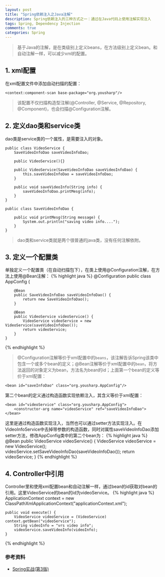 ```yaml
---
layout: post
title: "Spring依赖注入之Java注解"
description: Spring依赖注入的三种方式之一：通过在Java代码上使用注解实现注入
tags: Spring, Dependency Injection
comments: true
categories: Spring
---
```


> 基于Java的注解，是在类级别上定义beans，在方法级别上定义bean。和自动注解一样，可以减少xml的配置。

## 1. xml配置

在xml配置文件中添加自动扫描的配置：

	<context:component-scan base-package="org.yousharp"/>

>该配置不仅扫描构造型注解(@Controller, @Service, @Repository, @Component)，也会扫描@Configuration注解。

## 2. 定义dao类和service类

dao类是service类的一个属性，是需要注入的对象。

	public class VideoService {
		SaveVideoInfoDao saveVideoInfoDao;

		public VideoService(){}

		public VideoService(SaveVideoInfoDao saveVideoInfoDao) {
			this.saveVideoInfoDao = saveVideoInfoDao;
		}

		public void saveVideoInfo(String info) {
			saveVideoInfoDao.printMesg(info);
		}
	}

	public class SaveVideoInfoDao {

		public void printMesg(String message) {
			System.out.println("saving video info....");
		}
	}

> dao类和service类就是两个很普通的java类，没有任何注解依附。

<!-- more -->

## 3. 定义一个配置类

单独定义一个配置类（在自动扫描包下），在类上使用@Configuration注解，在方法上使用@Bean注解：
{% highlight java %}
	@Configuration
	public class AppConfig {

		@Bean
		public SaveVideoInfoDao saveVideoInfoDao() {
			return new SaveVideoInfoDao();
		}

		@Bean
		public VideoService videoService() {
			VideoService videoService = new VideoService(saveVideoInfoDao());
			return videoService;
		}
	}
{% endhighlight %}

> @Configuration注解等价于xml配置中的`beans`，该注解告诉Spring该类中包含一个或多个bean的定义；@Bean注解等价于xml配置中的`bean`，将方法返回的对象定义为bean，方法名为bean的id；上面第一个bean的定义等价于xml配置：

	<bean id="saveInfoDao" class="org.yousharp.AppConfig"/>

第二个bean的定义通过构造函数实现依赖注入，其含义等价于xml配置：

	<bean id="videoService" class="org.yousharp.AppConfig">
		<constructor-arg name="videoService" ref="saveVideoInfoDao">
	</bean>

这里是通过构造函数实现注入，当然也可以通过setter方法实现注入。在VideoInfoService中去掉带参数的构造函数，同时对属性saveVideoInfoDao添加setter方法，修改AppConfig类中的第二个bean为：
{% highlight java %}
	@Bean
	public VideoService videoService() {
		VideoService videoService = new VideoService();
		videoService.setSaveVideoInfoDao(saveVideoInfoDao());
		return videoService;
	}
{% endhighlight %}

## 4. Controller中引用

Controller里和使用xml配置bean和自动注解一样，通过bean的id获取对bean的引用。这里VideoService的bean的id为videoService。
{% highlight java %}
	ApplicationContext context = new ClassPathXmlApplicationContext("applicationContext.xml");

	public void execute() {
		VideoService videoService = (VideoService) context.getBean("videoService");
		String videoInfo = "vrs video info";
		videoService.saveVideoInfo(videoInfo);
	}
{% endhighlight %}

### 参考资料

+ [Spring实战(第3版)](http://www.amazon.cn/Spring%E5%AE%9E%E6%88%98-%E6%B2%83%E5%B0%94%E6%96%AF/dp/B00CY6UD2I/ref=sr_1_1?ie=UTF8&qid=1394943496&sr=8-1&keywords=spring+in+action)

